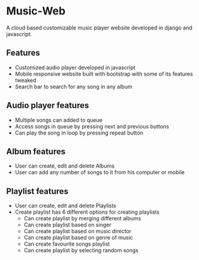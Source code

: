 # Music-Web
A cloud based customizable music player website developed in django and javascript.

## Features
* Customized audio player developed in javascript
* Mobile responsive website built with bootstrap with some of its features tweaked
* Search bar to search for any song in any album

## Audio player features
* Multiple songs can added to queue
* Access songs in queue by pressing next and previous buttons
* Can play the song in loop by pressing repeat button

## Album features
* User can create, edit and delete Albums
* User can add any number of songs to it from his computer or mobile

## Playlist features
* User can create, edit and delete Playlists
* Create playlist has 6 different options for creating playlists
  - Can create playlist by merging different albums
  - Can create playlist based on singer
  - Can create playlist based on music director
  - Can create playlist based on genre of music
  - Can create favourite songs playlist
  - Can create playlist by selecting random songs
